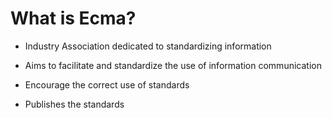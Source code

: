 # What is Ecma?

* Industry Association dedicated to standardizing information

* Aims to facilitate and standardize the use of information communication

* Encourage the correct use of standards

* Publishes the standards